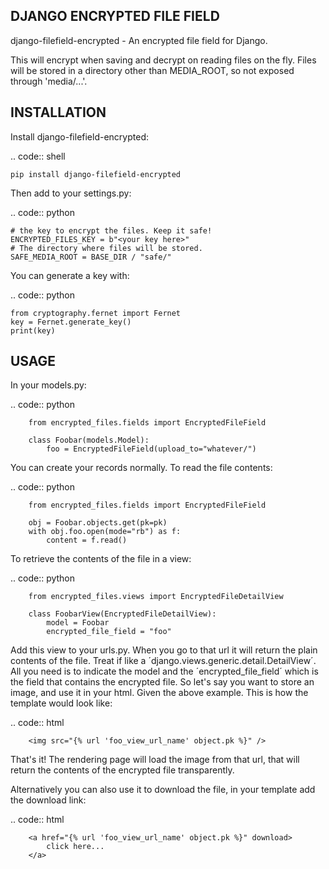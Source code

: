 DJANGO ENCRYPTED FILE FIELD
---------------------------

django-filefield-encrypted - An encrypted file field for Django.

This will encrypt when saving and decrypt on reading files on the fly.
Files will be stored in a directory other than MEDIA_ROOT, so not exposed through 'media/...'.


INSTALLATION
------------

Install django-filefield-encrypted:

.. code:: shell

    pip install django-filefield-encrypted

Then add to your settings.py:

.. code:: python

    # the key to encrypt the files. Keep it safe!
    ENCRYPTED_FILES_KEY = b"<your key here>"
    # The directory where files will be stored.
    SAFE_MEDIA_ROOT = BASE_DIR / "safe/"

You can generate a key with:

.. code:: python

    from cryptography.fernet import Fernet
    key = Fernet.generate_key()
    print(key)


USAGE
-----

In your models.py:


.. code:: python

        from encrypted_files.fields import EncryptedFileField

        class Foobar(models.Model):
            foo = EncryptedFileField(upload_to="whatever/")


You can create your records normally. To read the file contents:

.. code:: python

        from encrypted_files.fields import EncryptedFileField

        obj = Foobar.objects.get(pk=pk)
        with obj.foo.open(mode="rb") as f:
            content = f.read()


To retrieve the contents of the file in a view:

.. code:: python

        from encrypted_files.views import EncryptedFileDetailView

        class FoobarView(EncryptedFileDetailView):
            model = Foobar
            encrypted_file_field = "foo"


Add this view to your urls.py. When you go to that url it will return the plain contents of the file. Treat if like a ´django.views.generic.detail.DetailView´.
All you need is to indicate the model and the ´encrypted_file_field´ which is the field that contains the encrypted file.
So let's say you want to store an image, and use it in your html. Given the above example. This is how the template would look like:

.. code:: html

        <img src="{% url 'foo_view_url_name' object.pk %}" />

That's it! The rendering page will load the image from that url, that will return the contents of the encrypted file transparently.


Alternatively you can also use it to download the file, in your template add the download link:

.. code:: html

        <a href="{% url 'foo_view_url_name' object.pk %}" download>
            click here...
        </a>

